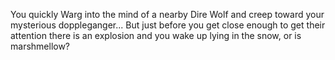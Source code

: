 
You quickly Warg into the mind of a nearby Dire Wolf and creep toward your mysterious doppleganger... 
But just before you get close enough to get their attention there is an explosion and you wake up lying in the snow, or is marshmellow?
 